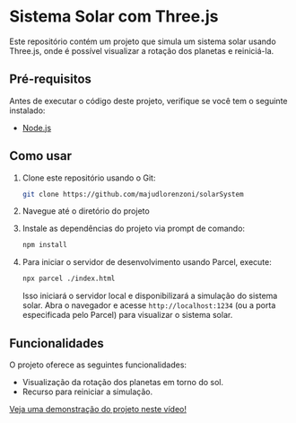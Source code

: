 # Sistema Solar com Three.js

Este repositório contém um projeto que simula um sistema solar usando Three.js, onde é possível visualizar a rotação dos planetas e reiniciá-la.

## Pré-requisitos

Antes de executar o código deste projeto, verifique se você tem o seguinte instalado:

- [Node.js](https://nodejs.org/en)

## Como usar

1. Clone este repositório usando o Git:
    ```bash
    git clone https://github.com/majudlorenzoni/solarSystem

2. Navegue até o diretório do projeto

3. Instale as dependências do projeto via prompt de comando:
    ```bash
    npm install
    ```

4. Para iniciar o servidor de desenvolvimento usando Parcel, execute:
    ```bash
    npx parcel ./index.html
    ```
   Isso iniciará o servidor local e disponibilizará a simulação do sistema solar. Abra o navegador e acesse `http://localhost:1234` (ou a porta especificada pelo Parcel) para visualizar o sistema solar.

## Funcionalidades

O projeto oferece as seguintes funcionalidades:

- Visualização da rotação dos planetas em torno do sol.
- Recurso para reiniciar a simulação.

[Veja uma demonstração do projeto neste vídeo!](https://www.linkedin.com/feed/update/urn:li:activity:7136440719426150400/)
